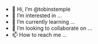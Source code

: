 - 👋 Hi, I’m @tobinstemple
- 👀 I’m interested in ...
- 🌱 I’m currently learning ...
- 💞️ I’m looking to collaborate on ...
- 📫 How to reach me ...

<!---
tobinstemple/tobinstemple is a ✨ special ✨ repository because its `README.md` (this file) appears on your GitHub profile.
You can click the Preview link to take a look at your changes.
--->
